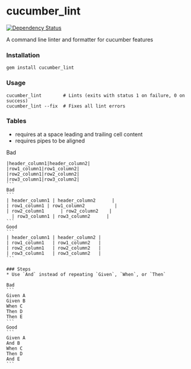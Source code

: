 # cucumber_lint
[![Dependency Status](https://gemnasium.com/charlierudolph/cucumber_lint.svg)](https://gemnasium.com/charlierudolph/cucumber_lint)

A command line linter and formatter for cucumber features

### Installation

```
gem install cucumber_lint
```

### Usage

```
cucumber_lint        # Lints (exits with status 1 on failure, 0 on success)
cucumber_lint --fix  # Fixes all lint errors
```

### Tables
* requires at a space leading and trailing cell content
* requires pipes to be aligned

Bad
````
|header_column1|header_column2|
|row1_column1|row1_column2|
|row2_column1|row2_column2|
|row3_column1|row3_column2|
```
Bad
```
| header_column1 | header_column2      |
| row1_column1 | row1_column2           |
| row2_column1      | row2_column2    |
  | row3_column1 | row3_column2      |
```
Good
```
| header_column1 | header_column2 |
| row1_column1   | row1_column2   |
| row2_column1   | row2_column2   |
| row3_column1   | row3_column2   |
```

### Steps
* Use `And` instead of repeating `Given`, `When`, or `Then`

Bad
```
Given A
Given B
When C
Then D
Then E
```
Good
```
Given A
And B
When C
Then D
And E
```
